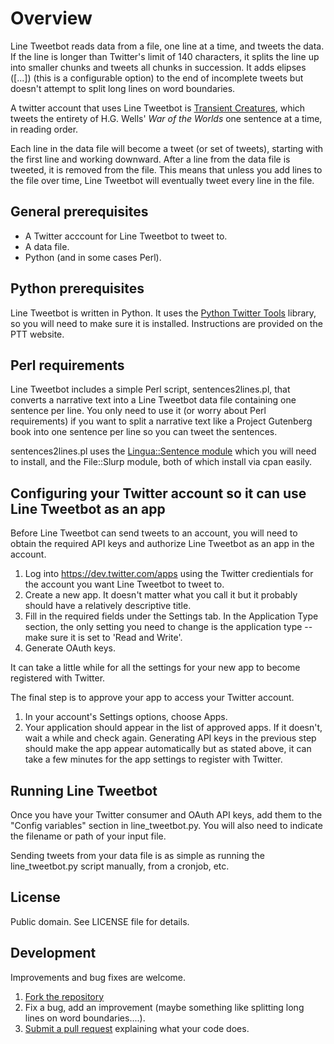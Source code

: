 # Overview

Line Tweetbot reads data from a file, one line at a time, and tweets the data. If the line is longer than Twitter's limit of 140 characters, it splits the line up into smaller chunks and tweets all chunks in succession. It adds elipses ([...]) (this is a configurable option) to the end of incomplete tweets but doesn't attempt to split long lines on word boundaries.

A twitter account that uses Line Tweetbot is [Transient Creatures](https://twitter.com/WotWSentences), which tweets the entirety of H.G. Wells' _War of the Worlds_ one sentence at a time, in reading order.

Each line in the data file will become a tweet (or set of tweets), starting with the first line and working downward. After a line from the data file is tweeted, it is removed from the file. This means that unless you add lines to the file over time, Line Tweetbot will eventually tweet every line in the file.

## General prerequisites

* A Twitter acccount for Line Tweetbot to tweet to.
* A data file. 
* Python (and in some cases Perl).

## Python prerequisites

Line Tweetbot is written in Python. It uses the [Python Twitter Tools](http://mike.verdone.ca/twitter/) library, so you will need to make sure it is installed. Instructions are provided on the PTT website.

## Perl requirements

Line Tweetbot includes a simple Perl script, sentences2lines.pl, that converts a narrative text into a Line Tweetbot data file containing one sentence per line. You only need to use it (or worry about Perl requirements) if you want to split a narrative text like a Project Gutenberg book into one sentence per line so you can tweet the sentences. 

sentences2lines.pl uses the [Lingua::Sentence module](http://search.cpan.org/~achimru/Lingua-Sentence-1.00/lib/Lingua/Sentence.pm) which you will need to install, and the File::Slurp module, both of which install via cpan easily.

## Configuring your Twitter account so it can use Line Tweetbot as an app

Before Line Tweetbot can send tweets to an account, you will need to obtain the required API keys and authorize Line Tweetbot as an app in the account.

1. Log into https://dev.twitter.com/apps using the Twitter credientials for the account you want Line Tweetbot to tweet to.
2. Create a new app. It doesn't matter what you call it but it probably should have a relatively descriptive title.
3. Fill in the required fields under the Settings tab. In the Application Type section, the only setting you need to change is the application type -- make sure it is set to 'Read and Write'.
3. Generate OAuth keys.

It can take a little while for all the settings for your new app to become registered with Twitter.

The final step is to approve your app to access your Twitter account.

1. In your account's Settings options, choose Apps.
2. Your application should appear in the list of approved apps. If it doesn't, wait a while and check again. Generating API keys in the previous step should make the app appear automatically but as stated above, it can take a few minutes for the app settings to register with Twitter.

## Running Line Tweetbot

Once you have your Twitter consumer and OAuth API keys, add them to the "Config variables" section in line_tweetbot.py. You will also need to indicate the filename or path of your input file.

Sending tweets from your data file is as simple as running the line_tweetbot.py script manually, from a cronjob, etc.

## License

Public domain. See LICENSE file for details.

## Development

Improvements and bug fixes are welcome.

1. [Fork the repository](https://help.github.com/articles/fork-a-repo)
2. Fix a bug, add an improvement (maybe something like splitting long lines on word boundaries....). 
3. [Submit a pull request](https://help.github.com/articles/creating-a-pull-request) explaining what your code does.

